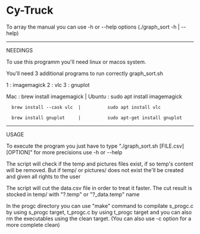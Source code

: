 # Cy-Truck

To array the manual you can use -h or --help options (./graph_sort -h | --help)

----------------------------------------------------
NEEDINGS

To use this programm you'll need linux or macos system.

You'll need 3 additional programs to run correctly graph_sort.sh

1 : imagemagick   2 : vlc     3 : gnuplot

Mac : brew install imagemagick | Ubuntu : sudo apt install imagemagick

      brew install --cask vlc  |          sudo apt install vlc
      
      brew install gnuplot     |          sudo apt-get install gnuplot

----------------------------------------------------
USAGE

To execute the program you just have to type "./graph_sort.sh [FILE.csv] [OPTION]" for more precisions use -h or --help

The script will check if the temp and pictures files exist, if so temp's content will be removed. But if temp/ or pictures/ does not exist
the'll be created and given all rights to the user 

The script will cut the data.csv file in order to treat it faster. The cut result is stocked in temp/ with "?.temp" or "?_data.temp" name

In the progc directory you can use "make" command to compilate s_progc.c by using s_progc target, t_progc.c by using t_progc target
and you can also rm the executables using the clean target. (You can also use -c option for a more complete clean)
